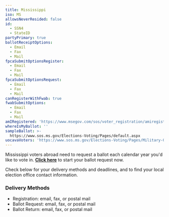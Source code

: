 ```yaml
---
title: Mississippi
iso: MS
allowsNeverResided: false
id:
  - SSN4
  - StateID
partyPrimary: true
ballotReceiptOptions:
  - Email
  - Fax
  - Mail
fpcaSubmitOptionsRegister:
  - Email
  - Fax
  - Mail
fpcaSubmitOptionsRequest:
  - Email
  - Fax
  - Mail
canRegisterWithFwab: true
fwabSubmitOptions:
  - Email
  - Fax
  - Mail
amIRegistered: 'https://www.msegov.com/sos/voter_registration/amiregistered/Search'
whereIsMyBallot: ''
sampleBallot: >-
  https://www.sos.ms.gov/Elections-Voting/Pages/default.aspx
uocavaVoters: 'https://www.sos.ms.gov/Elections-Voting/Pages/Military-Overseas-Voter.aspx'
---
```

Mississippi voters abroad need to request a ballot each calendar year you'd like to vote in. [**Click here**](https://www.votefromabroad.org) to start your ballot request now.

Check below for your delivery methods and deadlines, and to find your local election office contact information.

### Delivery Methods

* Registration: email, fax, or postal mail
* Ballot Request: email, fax, or postal mail
* Ballot Return: email, fax, or postal mail
